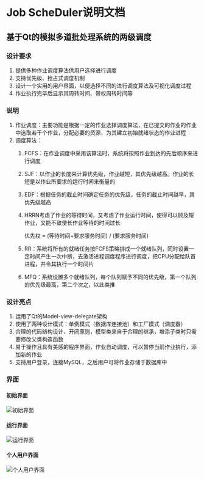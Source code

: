 # Job ScheDuler说明文档



## 基于Qt的模拟多道批处理系统的两级调度

### 设计要求

1. 提供多种作业调度算法供用户选择进行调度
2. 支持优先级、抢占式调度机制
3. 设计一个实用的用户界面，以便选择不同的进行调度算法及可视化调度过程
4. 作业执行完毕后显示其周转时间、带权周转时间等

### 说明

1. 作业调度：主要功能是根据一定的作业选择调度算法，在已提交的作业的作业中选取若干个作业，分配必要的资源，为其建立初始就绪状态的作业进程
2. 调度算法：
    1. FCFS：在作业调度中采用该算法时，系统将按照作业到达的先后顺序来进行调度
    2. SJF：以作业的长度来计算优先级，作业越短，其优先级越高。作业的长短是以作业所要求的运行时间来衡量的
    3. EDF：根据任务的截止时间确定任务的优先级，任务的截止时间越早，其优先级越高
    4. HRRN考虑了作业的等待时间，又考虑了作业运行时间，使得可以顾及短作业，又能不致使长作业等待的时间过长
     
        优先权 = (等待时间+要求服务时间) / (要求服务时间)
        
    5. RR：系统将所有的就绪任务按FCFS策略排成一个就绪队列，同时设置一定时间产生一次中断，去激活进程调度程序进行调度，把CPU分配给队首进程，并令其执行一个时间片
    6. MFQ：系统设置多个就绪队列，每个队列赋予不同的优先级，第一个队列的优先级最高，第二个次之，以此类推

### 设计亮点
1. 运用了Qt的Model-view-delegate架构
2. 使用了两种设计模式：单例模式（数据库连接池）和工厂模式（调度器）
3. 合理的代码结构设计、开闭原则，模型类来自于合理的继承，增添子类时只需要修改父类构造函数
4. 易于操作且具有美感的程序界面，作业自动调度，可以暂停当前作业执行，添加新的作业
5. 支持用户登录，连接MySQL，之后用户可将作业存储于数据库中

### 界面

#### 初始界面
![初始界面](http://i.imgur.com/xlCIZkf.png)

#### 运行界面
![运行界面](http://i.imgur.com/cQIux3o.png)

#### 个人用户界面
![个人用户界面](http://i.imgur.com/M4WK8eS.png)